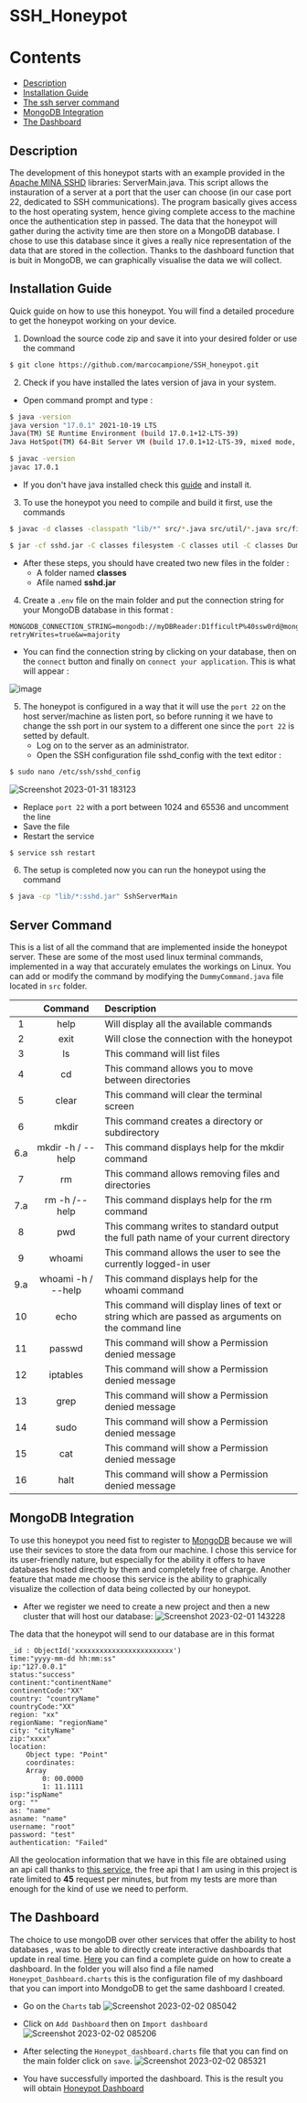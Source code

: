 # SSH_Honeypot

# Contents
 
- [Description](#description) 
- [Installation Guide](#Installation-Guide)
- [The ssh server command](#server-command)
- [MongoDB Integration](#MongoDB-integration) 
- [The Dashboard](#the-dashboard)



## Description
The development of this honeypot starts with an example provided in the [Apache MINA SSHD](https://github.com/apache/mina-sshdApaMINA) libraries: ServerMain.java. This script allows the instauration of a server at a port that the user can choose (in our case port 22, dedicated to SSH communications). The program basically gives access to the host operating system, hence giving complete access to the machine once the authentication step in passed. 
The data that the honeypot will gather during the activity time are then store on a MongoDB database. I chose to use this database since it gives a really nice representation of the data that are stored in the collection. Thanks to the dashboard function that is buit in MongoDB, we can graphically visualise the data we will collect.

## Installation Guide
Quick guide on how to use this honeypot.  You will find a detailed procedure to get the honeypot working on your device.

1. Download the source code zip and save it into your desired folder or use the command 
```bash 
$ git clone https://github.com/marcocampione/SSH_honeypot.git 
```

2. Check if you have installed the lates version of java in your system.
- Open command prompt and type : 
```bash
$ java -version
java version "17.0.1" 2021-10-19 LTS
Java(TM) SE Runtime Environment (build 17.0.1+12-LTS-39)
Java HotSpot(TM) 64-Bit Server VM (build 17.0.1+12-LTS-39, mixed mode, sharing)

$ javac -version
javac 17.0.1
```
- If you don't have java installed check this [guide](https://docs.oracle.com/en/java/javase/19/install/overview-jdk-installation.html#GUID-8677A77F-231A-40F7-98B9-1FD0B48C346A) and install it. 

3. To use the honeypot you need to compile and build it first, use the commands
```bash 
$ javac -d classes -classpath "lib/*" src/*.java src/util/*.java src/filesystem/*.java
```

```bash
$ jar -cf sshd.jar -C classes filesystem -C classes util -C classes DummyCommand.class -C classes SshServerMain.class
```

- After these steps, you should have created two new files in the folder :
	- A folder named **classes**
	- Afile named **sshd.jar**

4. Create a `.env` file on the main folder and put the connection string for your MongoDB database in this format :
```
MONGODB_CONNECTION_STRING=mongodb://myDBReader:D1fficultP%40ssw0rd@mongodb0.example.com/?retryWrites=true&w=majority
```
- You can find the connection string by clicking on your database, then on the `connect` button and finally on `connect your application`. This is what will appear : 

![image](https://user-images.githubusercontent.com/38539173/215849120-a6c65376-c47f-41b8-b1e8-629aeb20583d.png)

5. The honeypot is configured in a way that it will use the `port 22` on the host server/machine as listen port, so before running it we have to change the ssh port in our system to a different one since the `port 22` is setted by default. 
	-  Log on to the server as an administrator.
	-  Open the SSH configuration file sshd_config with the text editor :
```bash 
$ sudo nano /etc/ssh/sshd_config
```

![Screenshot 2023-01-31 183123](https://user-images.githubusercontent.com/38539173/215848779-206d4feb-3c7a-4de2-b364-f45f3dcd1b96.png)

- Replace `port 22` with a port between 1024 and 65536 and uncomment the line
- Save the file
- Restart the service
```bash 
$ service ssh restart
```

6. The setup is completed now you can run the honeypot using the command
```bash 
$ java -cp "lib/*:sshd.jar" SshServerMain
```

## Server Command
This is a list of all the command that are implemented inside the honeypot server. These are some of the most used linux terminal commands, implemented in a way that accurately emulates the workings on Linux. You can add or modify the command by modifying the `DummyCommand.java` file located in `src` folder. 

|     |      Command       | Description                                                                                         |
|:---:|:------------------:|:--------------------------------------------------------------------------------------------------- |
|  1  |        help        | Will display all the available commands                                                             |
|  2  |        exit        | Will close the connection with the honeypot                                                         |
|  3  |         ls         | This command will list files                                                                        |
|  4  |         cd         | This command allows you to move between directories                                                 |
|  5  |       clear        | This command will clear the terminal screen                                                         |
|  6  |       mkdir        | This command creates a directory or subdirectory                                                    |
| 6.a | mkdir -h / --help  | This command displays help for the mkdir command                                                    |
|  7  |         rm         | This command allows removing files and directories                                                  |
| 7.a |   rm -h /--help    | This command displays help for the rm command                                                       |
|  8  |        pwd         | This commang writes to standard output the full path name of your current directory                 |
|  9  |       whoami       | This command allows the user to see the currently logged-in user                                    |
| 9.a | whoami -h / --help | This command displays help for the whoami command                                                   |
| 10  |        echo        | This command will display lines of text or string which are passed as arguments on the command line |
| 11  |       passwd       | This command will show a Permission denied message                                                  |
| 12  |      iptables      | This command will show a Permission denied message                                                  |
| 13  |        grep        | This command will show a Permission denied message                                                  |
| 14  |        sudo        | This command will show a Permission denied message                                                  |
| 15  |        cat         | This command will show a Permission denied message                                                  |
| 16  |        halt        | This command will show a Permission denied message                                                  |

## MongoDB Integration
To use this honeypot you need fist to register to [MongoDB](https://www.mongodb.com/) because we will use their sevices to store the data from our machine. I chose this service for its user-friendly nature, but especially for the ability it offers to have databases hosted directly by them and completely free of charge. Another feature that made me choose this service is the ability to graphically visualize the collection of data being collected by our honeypot.

- After we register we need to create a new project and then a new cluster that will host our database: 
![Screenshot 2023-02-01 143228](https://user-images.githubusercontent.com/38539173/216057330-505405f2-2b14-4fcd-abbf-0495f43ecc6e.png)
 
The data that the honeypot will send to our database are in this format

```
_id : ObjectId('xxxxxxxxxxxxxxxxxxxxxxxx')
time:"yyyy-mm-dd hh:mm:ss"
ip:"127.0.0.1"
status:"success"
continent:"continentName"
continentCode:"XX"
country: "countryName"
countryCode:"XX"
region: "xx"
regionName: "regionName"
city: "cityName"
zip:"xxxx"
location: 
	Object type: "Point"
	coordinates:
	Array 
		0: 00.0000
		1: 11.1111
isp:"ispName"
org: ""
as: "name"
asname: "name"
username: "root"
password: "test"
authentication: "Failed"
```

All the geolocation information that we have in this file are obtained using an api call thanks to [this service](https://ip-api.com/), the free api that I am using in this project is rate limited to **45** request per minutes, but from my tests are more than enough for the kind of use we need to perform.

## The Dashboard

The choice to use mongoDB over other services that offer the ability to host databases , was to be able to directly create interactive dashboards that update in real time. [Here](https://www.mongodb.com/docs/charts/tutorial/movie-details/create-dashboard/) you can find a complete guide on how to create a dashboard. 
In the folder you will also find a file named `Honeypot_Dashboard.charts` this is the configuration file of my dashboard that you can import into MondgoDB to get the same dashboard I created. 

- Go on the `Charts` tab
![Screenshot 2023-02-02 085042](https://user-images.githubusercontent.com/38539173/216264366-6ec7780d-758a-4b08-b029-505c153eb77b.png)

- Click on `Add Dashboard` then on `Import dashboard`
![Screenshot 2023-02-02 085206](https://user-images.githubusercontent.com/38539173/216264370-ac676e7d-2357-40ec-a039-30e79e57db8b.png)

- After selecting the `Honeypot_dashboard.charts` file that you can find on the main folder click on `save`. 
![Screenshot 2023-02-02 085321](https://user-images.githubusercontent.com/38539173/216264371-799b1094-48dc-4c09-902a-510294298bd3.png)

- You have successfully imported the dashboard. 
This is the result you will obtain [Honeypot Dashboard](https://tinyurl.com/HoneypotDashboard) 
